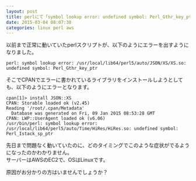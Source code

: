 ```yaml
---
layout: post
title: perlにて「symbol lookup error: undefined symbol: Perl_Gthr_key_ptr」エラーがでる
date: 2015-03-04 08:07:38
categories: linux perl aws
---
```

<p>以前まで正常に動いていたperlスクリプトが、以下のようにエラーを出すようになりました。</p>

<pre><code>perl: symbol lookup error: /usr/local/lib64/perl5/auto/JSON/XS/XS.so: undefined symbol: Perl_Gthr_key_ptr
</code></pre>

<p>そこでCPANでエラーに書かれているライブラリをインストールしようとしても、以下のようにエラーとなります。</p>

<pre><code>cpan[1]&gt; install JSON::XS       
CPAN: Storable loaded ok (v2.45)
Reading '/root/.cpan/Metadata'
  Database was generated on Fri, 09 Jan 2015 08:53:28 GMT
CPAN: LWP::UserAgent loaded ok (v6.06)
/usr/bin/perl: symbol lookup error: /usr/local/lib64/perl5/auto/Time/HiRes/HiRes.so: undefined symbol: Perl_Istack_sp_ptr
</code></pre>

<p>先日まで問題なく動いていたのに、どのタイミングでこのような症状がでるようになったのかわかりません。<br>
サーバーはAWSのEC2で、OSはLinuxです。</p>

<p>原因がお分かりの方はいませんでしょうか？</p>
